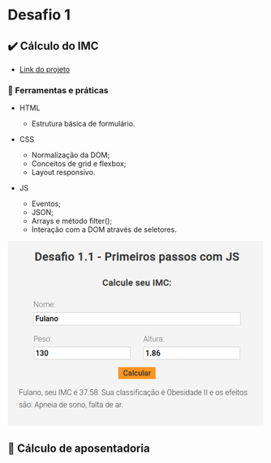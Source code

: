 # Desafio 1

## :heavy_check_mark: Cálculo do IMC

* [Link do projeto](/calculo-imc)

### :hammer: Ferramentas e práticas
* HTML
    - Estrutura básica de formulário.

* CSS
    - Normalização da DOM;
    - Conceitos de grid e flexbox;
    - Layout responsivo.

* JS
    - Eventos;
    - JSON;
    - Arrays e método filter();
    - Interação com a DOM através de seletores.

![Resultado deste desafio](../assets/img/desafio1.1-result.png)

## :construction: Cálculo de aposentadoria

